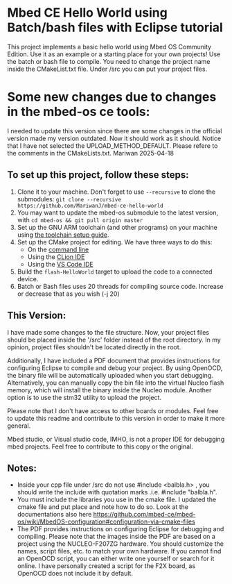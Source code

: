 # Mbed CE Hello World using Batch/bash files with Eclipse tutorial
This project implements a basic hello world using Mbed OS Community Edition.  Use it as an example or a starting place for your own projects!
Use the batch or bash file to compile. You need to change the project name inside the CMakeList.txt file. Under /src you can put your project files.

# Some new changes due to changes in the mbed-os ce tools: 
I needed to update this version since there are some changes in the official version made my version outdated. Now it should work as it should. 
Notice that I have not selected the UPLOAD_METHOD_DEFAULT. Please refere to the comments in the CMakeLists.txt.  Mariwan 2025-04-18

## To set up this project, follow these steps:

1. Clone it to your machine.  Don't forget to use `--recursive` to clone the submodules: `git clone --recursive https://github.com/MariwanJ/mbed-ce-hello-world `
2. You may want to update the mbed-os submodule to the latest version, with `cd mbed-os && git pull origin master`
3. Set up the GNU ARM toolchain (and other programs) on your machine using [the toolchain setup guide](https://github.com/mbed-ce/mbed-os/wiki/Toolchain-Setup-Guide).
4. Set up the CMake project for editing.  We have three ways to do this:
    - On the [command line](https://github.com/mbed-ce/mbed-os/wiki/Project-Setup:-Command-Line)
    - Using the [CLion IDE](https://github.com/mbed-ce/mbed-os/wiki/Project-Setup:-CLion)
    - Using the [VS Code IDE](https://github.com/mbed-ce/mbed-os/wiki/Project-Setup:-VS-Code)
5. Build the `flash-HelloWorld` target to upload the code to a connected device.
6. Batch or Bash files uses 20 threads for compiling source code. Increase or decrease that as you wish (-j 20)

## This Version: 

I have made some changes to the file structure. Now, your project files should be placed inside the '/src' folder instead of the root directory. In my opinion, project files shouldn't be located directly in the root.

Additionally, I have included a PDF document that provides instructions for configuring Eclipse to compile and debug your project. By using OpenOCD, the binary file will be automatically uploaded when you start debugging. Alternatively, you can manually copy the bin file into the virtual Nucleo flash memory, which will install the binary inside the Nucleo module. Another option is to use the stm32 utility to upload the project.

Please note that I don't have access to other boards or modules. Feel free to update this readme and contribute to this version in order to make it more general.

Mbed studio, or Visual studio code, IMHO, is not a proper IDE for debugging mbed projects. Feel free to contribute to this copy or the original. 

## Notes:
- Inside your cpp file under /src do not use #include <balbla.h> , you should write the include with quotation marks .i.e. #include "balbla.h".
- You must include the libraries you use in the cmake file. I updated the cmake file and put place and note how to do so. Look at the documentations also here https://github.com/mbed-ce/mbed-os/wiki/MbedOS-configuration#configuration-via-cmake-files
- The PDF provides instructions on configuring Eclipse for debugging and compiling. Please note that the images inside the PDF are based on a project using the NUCLEO-F207ZG hardware. You should customize the names, script files, etc. to match your own hardware. If you cannot find an OpenOCD script, you can either write one yourself or search for it online. I have personally created a script for the F2X board, as OpenOCD does not include it by default.
